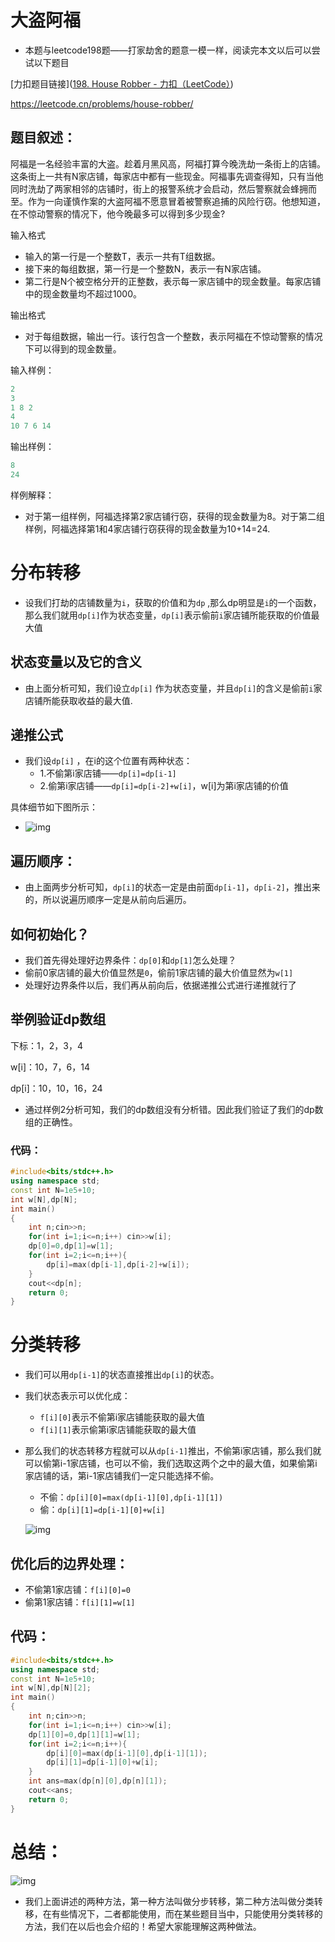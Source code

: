 # 大盗阿福

+ 本题与leetcode198题——打家劫舍的题意一模一样，阅读完本文以后可以尝试以下题目

[力扣题目链接]([198. House Robber - 力扣（LeetCode）](https://leetcode.cn/problems/house-robber/))

https://leetcode.cn/problems/house-robber/

## 题目叙述：

阿福是一名经验丰富的大盗。趁着月黑风高，阿福打算今晚洗劫一条街上的店铺。这条街上一共有N家店铺，每家店中都有一些现金。阿福事先调查得知，只有当他同时洗劫了两家相邻的店铺时，街上的报警系统才会启动，然后警察就会蜂拥而至。作为一向谨慎作案的大盗阿福不愿意冒着被警察追捕的风险行窃。他想知道，在不惊动警察的情况下，他今晚最多可以得到多少现金?

输入格式

+ 输入的第一行是一个整数T，表示一共有T组数据。
+ 接下来的每组数据，第一行是一个整数N，表示一有N家店铺。
+ 第二行是N个被空格分开的正整数，表示每一家店铺中的现金数量。每家店铺中的现金数量均不超过1000。

输出格式

+ 对于每组数据，输出一行。该行包含一个整数，表示阿福在不惊动警察的情况下可以得到的现金数量。

输入样例：

```cpp
2
3
1 8 2
4
10 7 6 14
```

输出样例：

```cpp
8
24
```

样例解释：

+ 对于第一组样例，阿福选择第2家店铺行窃，获得的现金数量为8。对于第二组样例，阿福选择第1和4家店铺行窃获得的现金数量为10+14=24.

# 分布转移

+ 设我们打劫的店铺数量为`i`，获取的价值和为`dp` ,那么dp明显是`i`的一个函数，那么我们就用`dp[i]`作为状态变量，`dp[i]`表示偷前`i`家店铺所能获取的价值最大值

## 状态变量以及它的含义

+ 由上面分析可知，我们设立`dp[i]` 作为状态变量，并且`dp[i]`的含义是偷前`i`家店铺所能获取收益的最大值.

## 递推公式

+ 我们设`dp[i]` ，在i的这个位置有两种状态：
  + 1.不偷第i家店铺——`dp[i]=dp[i-1]`
  + 2.偷第i家店铺——`dp[i]=dp[i-2]+w[i]`，w[i]为第i家店铺的价值

具体细节如下图所示：

+ ![img](https://img2024.cnblogs.com/blog/3476421/202408/3476421-20240820154741203-371328740.png)

## 遍历顺序：

+ 由上面两步分析可知，`dp[i]`的状态一定是由前面`dp[i-1]`，`dp[i-2]`，推出来的，所以说遍历顺序一定是从前向后遍历。

## 如何初始化？

+ 我们首先得处理好边界条件：`dp[0]`和`dp[1]`怎么处理？
+ 偷前0家店铺的最大价值显然是`0`，偷前1家店铺的最大价值显然为`w[1]`
+ 处理好边界条件以后，我们再从前向后，依据递推公式进行递推就行了

## 举例验证dp数组

下标：1，2，3，4

 w[i]：10，7，6，14

dp[i]：10，10，16，24

+ 通过样例2分析可知，我们的dp数组没有分析错。因此我们验证了我们的dp数组的正确性。

### 代码：

```cpp
#include<bits/stdc++.h>
using namespace std;
const int N=1e5+10;
int w[N],dp[N];
int main()
{
    int n;cin>>n;
    for(int i=1;i<=n;i++) cin>>w[i];
    dp[0]=0,dp[1]=w[1];
    for(int i=2;i<=n;i++){
        dp[i]=max(dp[i-1],dp[i-2]+w[i]);
    }
    cout<<dp[n];
    return 0;
}
```

# 分类转移

+ 我们可以用`dp[i-1]`的状态直接推出`dp[i]`的状态。

+ 我们状态表示可以优化成：

  + `f[i][0]`表示不偷第i家店铺能获取的最大值
  + `f[i][1]`表示偷第i家店铺能获取的最大值

+ 那么我们的状态转移方程就可以从`dp[i-1]`推出，不偷第i家店铺，那么我们就可以偷第i-1家店铺，也可以不偷，我们选取这两个之中的最大值，如果偷第i家店铺的话，第i-1家店铺我们一定只能选择不偷。

  + 不偷：`dp[i][0]=max(dp[i-1][0],dp[i-1][1])`
  + 偷：`dp[i][1]=dp[i-1][0]+w[i]`

  ![img](https://img2024.cnblogs.com/blog/3476421/202408/3476421-20240820155855343-811906250.png)

## 优化后的边界处理：

+ 不偷第1家店铺：`f[i][0]=0`
+ 偷第1家店铺：`f[i][1]=w[1]`

## 代码：

```cpp
#include<bits/stdc++.h>
using namespace std;
const int N=1e5+10;
int w[N],dp[N][2];
int main()
{
    int n;cin>>n;
    for(int i=1;i<=n;i++) cin>>w[i];
    dp[1][0]=0,dp[1][1]=w[1];
    for(int i=2;i<=n;i++){
        dp[i][0]=max(dp[i-1][0],dp[i-1][1]);
        dp[i][1]=dp[i-1][0]+w[i];
    }
    int ans=max(dp[n][0],dp[n][1]);
    cout<<ans;
    return 0;
}
```





# 总结：

![img](https://img2024.cnblogs.com/blog/3476421/202408/3476421-20240820160444094-854688490.png)

+ 我们上面讲述的两种方法，第一种方法叫做分步转移，第二种方法叫做分类转移，在有些情况下，二者都能使用，而在某些题目当中，只能使用分类转移的方法，我们在以后也会介绍的！希望大家能理解这两种做法。